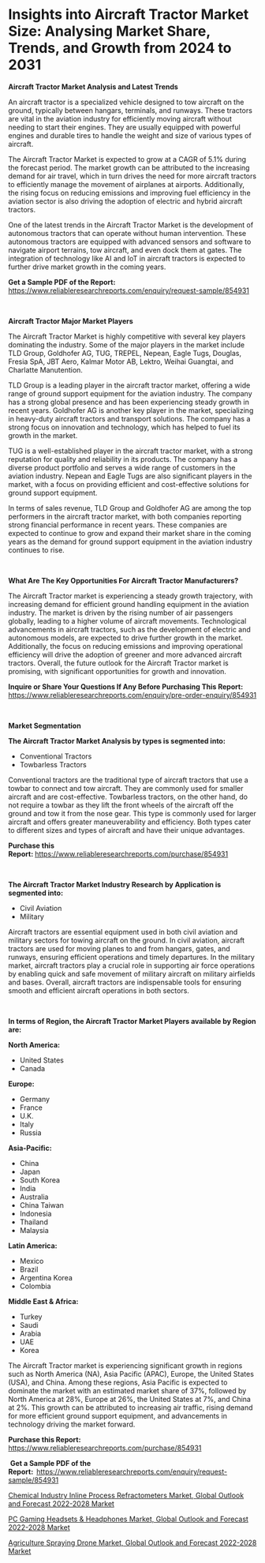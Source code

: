 <p><h1>Insights into Aircraft Tractor Market Size: Analysing Market Share, Trends, and Growth from 2024 to 2031</h1></p><p><strong>Aircraft Tractor Market Analysis and Latest Trends</strong></p>
<p><p>An aircraft tractor is a specialized vehicle designed to tow aircraft on the ground, typically between hangars, terminals, and runways. These tractors are vital in the aviation industry for efficiently moving aircraft without needing to start their engines. They are usually equipped with powerful engines and durable tires to handle the weight and size of various types of aircraft.</p><p>The Aircraft Tractor Market is expected to grow at a CAGR of 5.1% during the forecast period. The market growth can be attributed to the increasing demand for air travel, which in turn drives the need for more aircraft tractors to efficiently manage the movement of airplanes at airports. Additionally, the rising focus on reducing emissions and improving fuel efficiency in the aviation sector is also driving the adoption of electric and hybrid aircraft tractors.</p><p>One of the latest trends in the Aircraft Tractor Market is the development of autonomous tractors that can operate without human intervention. These autonomous tractors are equipped with advanced sensors and software to navigate airport terrains, tow aircraft, and even dock them at gates. The integration of technology like AI and IoT in aircraft tractors is expected to further drive market growth in the coming years.</p></p>
<p><strong>Get a Sample PDF of the Report:&nbsp;</strong> <a href="https://www.reliableresearchreports.com/enquiry/request-sample/854931">https://www.reliableresearchreports.com/enquiry/request-sample/854931</a></p>
<p>&nbsp;</p>
<p><strong>Aircraft Tractor Major Market Players</strong></p>
<p><p>The Aircraft Tractor Market is highly competitive with several key players dominating the industry. Some of the major players in the market include TLD Group, Goldhofer AG, TUG, TREPEL, Nepean, Eagle Tugs, Douglas, Fresia SpA, JBT Aero, Kalmar Motor AB, Lektro, Weihai Guangtai, and Charlatte Manutention.</p><p>TLD Group is a leading player in the aircraft tractor market, offering a wide range of ground support equipment for the aviation industry. The company has a strong global presence and has been experiencing steady growth in recent years. Goldhofer AG is another key player in the market, specializing in heavy-duty aircraft tractors and transport solutions. The company has a strong focus on innovation and technology, which has helped to fuel its growth in the market.</p><p>TUG is a well-established player in the aircraft tractor market, with a strong reputation for quality and reliability in its products. The company has a diverse product portfolio and serves a wide range of customers in the aviation industry. Nepean and Eagle Tugs are also significant players in the market, with a focus on providing efficient and cost-effective solutions for ground support equipment.</p><p>In terms of sales revenue, TLD Group and Goldhofer AG are among the top performers in the aircraft tractor market, with both companies reporting strong financial performance in recent years. These companies are expected to continue to grow and expand their market share in the coming years as the demand for ground support equipment in the aviation industry continues to rise.</p></p>
<p>&nbsp;</p>
<p><strong>What Are The Key Opportunities For Aircraft Tractor Manufacturers?</strong></p>
<p><p>The Aircraft Tractor market is experiencing a steady growth trajectory, with increasing demand for efficient ground handling equipment in the aviation industry. The market is driven by the rising number of air passengers globally, leading to a higher volume of aircraft movements. Technological advancements in aircraft tractors, such as the development of electric and autonomous models, are expected to drive further growth in the market. Additionally, the focus on reducing emissions and improving operational efficiency will drive the adoption of greener and more advanced aircraft tractors. Overall, the future outlook for the Aircraft Tractor market is promising, with significant opportunities for growth and innovation.</p></p>
<p><strong>Inquire or Share Your Questions If Any Before Purchasing This Report:</strong> <a href="https://www.reliableresearchreports.com/enquiry/pre-order-enquiry/854931">https://www.reliableresearchreports.com/enquiry/pre-order-enquiry/854931</a></p>
<p>&nbsp;</p>
<p><strong>Market Segmentation</strong></p>
<p><strong>The Aircraft Tractor Market Analysis by types is segmented into:</strong></p>
<p><ul><li>Conventional Tractors</li><li>Towbarless Tractors</li></ul></p>
<p><p>Conventional tractors are the traditional type of aircraft tractors that use a towbar to connect and tow aircraft. They are commonly used for smaller aircraft and are cost-effective. Towbarless tractors, on the other hand, do not require a towbar as they lift the front wheels of the aircraft off the ground and tow it from the nose gear. This type is commonly used for larger aircraft and offers greater maneuverability and efficiency. Both types cater to different sizes and types of aircraft and have their unique advantages.</p></p>
<p><strong>Purchase this Report:&nbsp;</strong><a href="https://www.reliableresearchreports.com/purchase/854931">https://www.reliableresearchreports.com/purchase/854931</a></p>
<p>&nbsp;</p>
<p><strong>The Aircraft Tractor Market Industry Research by Application is segmented into:</strong></p>
<p><ul><li>Civil Aviation</li><li>Military</li></ul></p>
<p><p>Aircraft tractors are essential equipment used in both civil aviation and military sectors for towing aircraft on the ground. In civil aviation, aircraft tractors are used for moving planes to and from hangars, gates, and runways, ensuring efficient operations and timely departures. In the military market, aircraft tractors play a crucial role in supporting air force operations by enabling quick and safe movement of military aircraft on military airfields and bases. Overall, aircraft tractors are indispensable tools for ensuring smooth and efficient aircraft operations in both sectors.</p></p>
<p>&nbsp;</p>
<p><strong>In terms of Region, the Aircraft Tractor Market Players available by Region are:</strong></p>
<p>
    <p> <strong> North America: </strong>
        <ul>
            <li>United States</li>
            <li>Canada</li>
        </ul>
        </p> 
    <p> <strong> Europe: </strong>
        <ul>
            <li>Germany</li>
            <li>France</li>
            <li>U.K.</li>
            <li>Italy</li>
            <li>Russia</li>
        </ul>
        </p> 
    <p> <strong> Asia-Pacific: </strong>
        <ul>
            <li>China</li>
            <li>Japan</li>
            <li>South Korea</li>
            <li>India</li>
            <li>Australia</li>
            <li>China Taiwan</li>
            <li>Indonesia</li>
            <li>Thailand</li>
            <li>Malaysia</li>
        </ul>
        </p> 
    <p> <strong> Latin America: </strong>
        <ul>
            <li>Mexico</li>
            <li>Brazil</li>
            <li>Argentina Korea</li>
            <li>Colombia</li>
        </ul>
        </p> 
    <p> <strong> Middle East & Africa: </strong>
        <ul>
            <li>Turkey</li>
            <li>Saudi</li>
            <li>Arabia</li>
            <li>UAE</li>
            <li>Korea</li>
        </ul>
    </p>
    </p>
<p><p>The Aircraft Tractor market is experiencing significant growth in regions such as North America (NA), Asia Pacific (APAC), Europe, the United States (USA), and China. Among these regions, Asia Pacific is expected to dominate the market with an estimated market share of 37%, followed by North America at 28%, Europe at 26%, the United States at 7%, and China at 2%. This growth can be attributed to increasing air traffic, rising demand for more efficient ground support equipment, and advancements in technology driving the market forward.</p></p>
<p><strong>Purchase this Report: </strong><a href="https://www.reliableresearchreports.com/purchase/854931">https://www.reliableresearchreports.com/purchase/854931</a></p>
<p>&nbsp;<strong>Get a Sample PDF of the Report:&nbsp;&nbsp;</strong><a href="https://www.reliableresearchreports.com/enquiry/request-sample/854931">https://www.reliableresearchreports.com/enquiry/request-sample/854931</a></p>
<p><strong></strong></p>
<p><p><a href="https://view.publitas.com/reportprime-1/chemical-industry-inline-process-refractometers-market-global-outlook-and-forecast-2022-2028-market-challenges-opportunities-and-growth-drivers-and-major-market-players-forecasted-for-period-from-2023-2030/">Chemical Industry Inline Process Refractometers Market, Global Outlook and Forecast 2022-2028 Market</a></p><p><a href="https://view.publitas.com/reportprime-1/pc-gaming-headsets-headphones-market-global-outlook-and-forecast-2022-2028-market-insights-market-players-and-forecast-till-2030/">PC Gaming Headsets & Headphones Market, Global Outlook and Forecast 2022-2028 Market</a></p><p><a href="https://view.publitas.com/reportprime-1/agriculture-spraying-drone-market-global-outlook-and-forecast-2022-2028-market-size-share-trends-analysis-report-by-application-regional-outlook-competitive-strategies-and-segment-forecasts-2023-2030/">Agriculture Spraying Drone Market, Global Outlook and Forecast 2022-2028 Market</a></p></p>